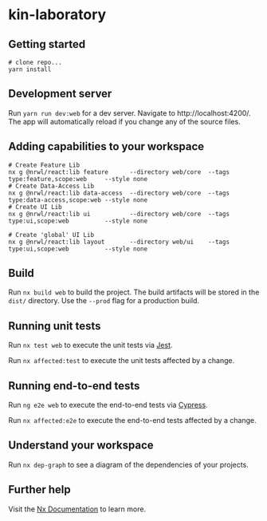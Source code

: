 # kin-laboratory

## Getting started

```shell
# clone repo...
yarn install
```

## Development server

Run `yarn run dev:web` for a dev server. Navigate to http://localhost:4200/. The app will automatically reload if you change any of the source files.

## Adding capabilities to your workspace

```shell
# Create Feature Lib
nx g @nrwl/react:lib feature      --directory web/core  --tags type:feature,scope:web     --style none
# Create Data-Access Lib
nx g @nrwl/react:lib data-access  --directory web/core  --tags type:data-access,scope:web --style none
# Create UI Lib
nx g @nrwl/react:lib ui           --directory web/core  --tags type:ui,scope:web          --style none

# Create 'global' UI Lib
nx g @nrwl/react:lib layout       --directory web/ui    --tags type:ui,scope:web          --style none
```

## Build

Run `nx build web` to build the project. The build artifacts will be stored in the `dist/` directory. Use the `--prod` flag for a production build.

## Running unit tests

Run `nx test web` to execute the unit tests via [Jest](https://jestjs.io).

Run `nx affected:test` to execute the unit tests affected by a change.

## Running end-to-end tests

Run `ng e2e web` to execute the end-to-end tests via [Cypress](https://www.cypress.io).

Run `nx affected:e2e` to execute the end-to-end tests affected by a change.

## Understand your workspace

Run `nx dep-graph` to see a diagram of the dependencies of your projects.

## Further help

Visit the [Nx Documentation](https://nx.dev) to learn more.
